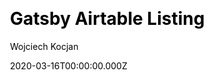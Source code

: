 ---
title: Gatsby Airtable Listing
github: https://github.com/wkocjan/gatsby-airtable-listing
demo: https://gatsby-airtable-listing.netlify.app/
author: Wojciech Kocjan
date: 2020-03-16T00:00:00.000Z
ssg:
  - Gatsby
cms:
  - Airtable
css:
  - Tailwind
category: null
description: Gatsby starter theme integrated with Airtable
draft: true
publish_date: '2020-03-13T11:06:07Z'
update_date: '2020-12-16T10:33:17Z'
github_star: 78
github_fork: 40
---